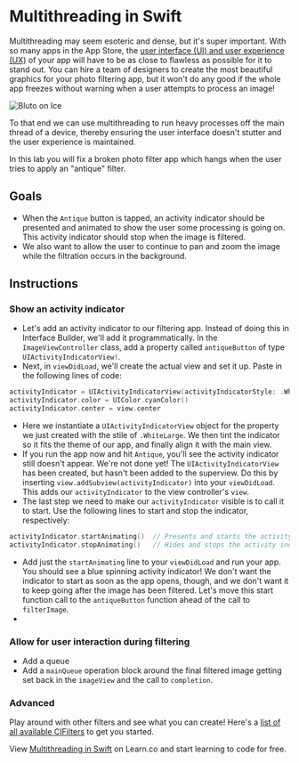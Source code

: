# Multithreading in Swift

Multithreading may seem esoteric and dense, but it's super important. With so many apps in the App Store, the [user interface (UI) and user experience (UX)]((https://www.usertesting.com/blog/2016/04/27/ui-vs-ux/)) of your app will have to be as close to flawless as possible for it to stand out. You can hire a team of designers to create the most beautiful graphics for your photo filtering app, but it won't do any good if the whole app freezes without warning when a user attempts to process an image!

![Bluto on Ice](https://media.giphy.com/media/mbDvYG4QfMoQo/giphy.gif "Don't freeze up!")

To that end we can use multithreading to run heavy processes off the main thread of a device, thereby ensuring the user interface doesn't stutter and the user experience is maintained.

In this lab you will fix a broken photo filter app which hangs when the user tries to apply an "antique" filter.

## Goals

* When the `Antique` button is tapped, an activity indicator should be presented and animated to show the user some processing is going on. This activity indicator should stop when the image is filtered.
* We also want to allow the user to continue to pan and zoom the image while the filtration occurs in the background.

## Instructions

### Show an activity indicator
 
* Let's add an activity indicator to our filtering app. Instead of doing this in Interface Builder, we'll add it programmatically. In the `ImageViewController` class, add a property called `antiqueButton` of type `UIActivityIndicatorView!`.
* Next, in `viewDidLoad`, we'll create the actual view and set it up. Paste in the following lines of code:

```swift
activityIndicator = UIActivityIndicatorView(activityIndicatorStyle: .WhiteLarge)
activityIndicator.color = UIColor.cyanColor()
activityIndicator.center = view.center
```

* Here we instantiate a `UIActivityIndicatorView` object for the property we just created with the stile of `.WhiteLarge`. We then tint the indicator so it fits the theme of our app, and finally align it with the main view.
* If you run the app now and hit `Antique`, you'll see the activity indicator still doesn't appear. We're not done yet! The `UIActivityIndicatorView` has been created, but hasn't been added to the superview. Do this by inserting `view.addSubview(activityIndicator)` into your `viewDidLoad`. This adds our `activityIndicator` to the view controller's `view`.
* The last step we need to make our `activityIndicator` visible is to call it to start. Use the following lines to start and stop the indicator, respectively:

```swift
activityIndicator.startAnimating()  // Presents and starts the activity indicator
activityIndicator.stopAnimating()   // Hides and stops the activity indicator
```

* Add just the `startAnimating` line to your `viewDidLoad` and run your app. You should see a blue spinning activity indicator! We don't want the indicator to start as soon as the app opens, though, and we don't want it to keep going after the image has been filtered. Let's move this start function call to the `antiqueButton` function ahead of the call to `filterImage`.
* 

### Allow for user interaction during filtering

* Add a queue
* Add a `mainQueue` operation block around the final filtered image getting set back in the `imageView` and the call to `completion`.



### Advanced

Play around with other filters and see what you can create! Here's a [list of all available CIFilters](https://developer.apple.com/library/mac/documentation/GraphicsImaging/Reference/CoreImageFilterReference/index.html) to get you started.

<p data-visibility='hidden'>View <a href='https://learn.co/lessons/swift-multithreading-lab' title='Multithreading in Swift'>Multithreading in Swift</a> on Learn.co and start learning to code for free.</p>

